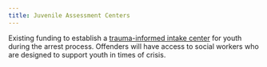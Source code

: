 ```yaml
---
title: Juvenile Assessment Centers
---
```

Existing funding to establish a [trauma-informed intake center](https://bloombergcities.jhu.edu/news/philadelphias-trauma-informed-approach-youth-justice-gives-kids-lift) for youth during the arrest process. Offenders will have access to social workers who are designed to support youth in times of crisis.